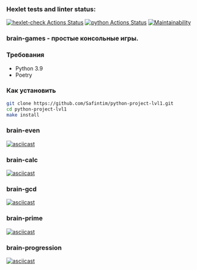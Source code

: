 ### Hexlet tests and linter status:
[![hexlet-check Actions Status](https://github.com/Safintim/python-project-lvl1/workflows/hexlet-check/badge.svg)](https://github.com/Safintim/python-project-lvl1/actions)
[![python Actions Status](https://github.com/Safintim/python-project-lvl1/workflows/python-ci/badge.svg)](https://github.com/Safintim/python-project-lvl1/actions)
[![Maintainability](https://api.codeclimate.com/v1/badges/e5a3eac96051b265b61a/maintainability)](https://codeclimate.com/github/Safintim/python-project-lvl1/maintainability)


### brain-games - простые консольные игры.


### Требования

- Python 3.9
- Poetry

### Как установить

```bash
git clone https://github.com/Safintim/python-project-lvl1.git
cd python-project-lvl1
make install
```

### brain-even
[![asciicast](https://asciinema.org/a/59717yMusbTOEMf0kmaL3t5qw.svg)](https://asciinema.org/a/59717yMusbTOEMf0kmaL3t5qw)

### brain-calc
[![asciicast](https://asciinema.org/a/GvwPneB19sC22Vw7nvEhuM65w.svg)](https://asciinema.org/a/GvwPneB19sC22Vw7nvEhuM65w)

### brain-gcd
[![asciicast](https://asciinema.org/a/Eyuw7VbYJdTgDRidDoIbMWi3b.svg)](https://asciinema.org/a/Eyuw7VbYJdTgDRidDoIbMWi3b)

### brain-prime
[![asciicast](https://asciinema.org/a/OgV2fhYaqA89M6EjDKuDInJVU.svg)](https://asciinema.org/a/OgV2fhYaqA89M6EjDKuDInJVU)

### brain-progression
[![asciicast](https://asciinema.org/a/eovC6ZACI4L1Qc0gq41pre90Y.svg)](https://asciinema.org/a/eovC6ZACI4L1Qc0gq41pre90Y)
